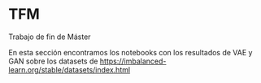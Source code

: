 # TFM
Trabajo de fin de Máster

En esta sección encontramos los notebooks con los resultados de VAE y GAN sobre los datasets de https://imbalanced-learn.org/stable/datasets/index.html